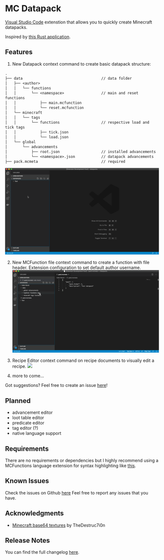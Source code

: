 # MC Datapack
[Visual Studio Code](https://code.visualstudio.com) extenstion that allows you to quickly create Minecraft datapacks. 

Inspired by [this Rust application](https://github.com/oOBoomberOo/Nucleus).

## Features

1. New Datapack context command to create basic datapack structure:
```
.
├── data                                    // data folder
│   ├── <author>
│   │   └── functions
│   │       └── <namespace>                 // main and reset functions
│   │           ├── main.mcfunction
│   │           └── reset.mcfunction
│   └── minecraft
│   │   └── tags
│   │       └── functions                   // respective load and tick tags
│   │           ├── tick.json
│   │           └── load.json
│   └── global
│       └── advancements
│           ├── root.json                   // installed advancements
│           └── <namespace>.json            // datapack advancements
├── pack.mcmeta                             // required
```
![](media/datapack_showcase.gif)

2. New MCFunction file context command to create a function with file header.
Extension configuration to set default author username.
![](media/mcfunction_showcase.gif)

3. Recipe Editor context command on recipe documents to visually edit a recipe.
![](media/recipe_editor_showcase.gif)

4. more to come...

Got suggestions? Feel free to create an issue [here](https://github.com/HuJohner/vscode-mc-datapack-ext/issues)!

## Planned

* advancement editor
* loot table editor
* predicate editor
* tag editor (?)
* native language support

## Requirements

There are no requirements or dependencies but I highly recommend using a MCFunctions language extension for syntax highlighting like [this](https://marketplace.visualstudio.com/items?itemName=arcensoth.language-mcfunction).

## Known Issues

Check the issues on Github [here](https://github.com/HuJohner/vscode-mc-datapack-ext/issues?q=is%3Aissue+is%3Aopen+sort%3Aupdated-desc+label%3Abug) Feel free to report any issues that you have.

## Acknowledgments

* [Minecraft base64 textures](https://github.com/destruc7i0n/minecraft-textures) by TheDestruc7i0n

## Release Notes

You can find the full changelog [here](https://github.com/HuJohner/vscode-mc-datapack-ext/blob/master/CHANGELOG.md).
